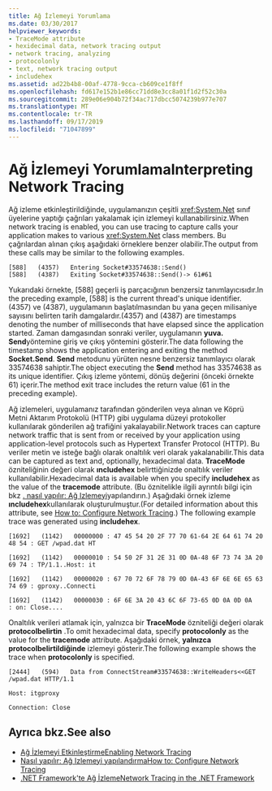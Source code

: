 ```yaml
---
title: Ağ İzlemeyi Yorumlama
ms.date: 03/30/2017
helpviewer_keywords:
- TraceMode attribute
- hexidecimal data, network tracing output
- network tracing, analyzing
- protocolonly
- text, network tracing output
- includehex
ms.assetid: ad22b4b8-00af-4778-9cca-cb609ce1f8ff
ms.openlocfilehash: fd617e152b1e86cc71dd8e3cc8a01f1d2f52c30a
ms.sourcegitcommit: 289e06e904b72f34ac717dbcc5074239b977e707
ms.translationtype: MT
ms.contentlocale: tr-TR
ms.lasthandoff: 09/17/2019
ms.locfileid: "71047899"
---
```

# <a name="interpreting-network-tracing"></a><span data-ttu-id="e1aa6-102">Ağ İzlemeyi Yorumlama</span><span class="sxs-lookup"><span data-stu-id="e1aa6-102">Interpreting Network Tracing</span></span>
<span data-ttu-id="e1aa6-103">Ağ izleme etkinleştirildiğinde, uygulamanızın çeşitli <xref:System.Net> sınıf üyelerine yaptığı çağrıları yakalamak için izlemeyi kullanabilirsiniz.</span><span class="sxs-lookup"><span data-stu-id="e1aa6-103">When network tracing is enabled, you can use tracing to capture calls your application makes to various <xref:System.Net> class members.</span></span> <span data-ttu-id="e1aa6-104">Bu çağrılardan alınan çıkış aşağıdaki örneklere benzer olabilir.</span><span class="sxs-lookup"><span data-stu-id="e1aa6-104">The output from these calls may be similar to the following examples.</span></span>  
  
```output
[588]   (4357)   Entering Socket#33574638::Send()  
[588]   (4387)   Exiting Socket#33574638::Send()-> 61#61
```  
  
 <span data-ttu-id="e1aa6-105">Yukarıdaki örnekte, [588] geçerli iş parçacığının benzersiz tanımlayıcısıdır.</span><span class="sxs-lookup"><span data-stu-id="e1aa6-105">In the preceding example, [588] is the current thread's unique identifier.</span></span> <span data-ttu-id="e1aa6-106">(4357) ve (4387), uygulamanın başlatılmasından bu yana geçen milisaniye sayısını belirten tarih damgalardır.</span><span class="sxs-lookup"><span data-stu-id="e1aa6-106">(4357) and (4387) are timestamps denoting the number of milliseconds that have elapsed since the application started.</span></span> <span data-ttu-id="e1aa6-107">Zaman damgasından sonraki veriler, uygulamanın **yuva. Send**yöntemine giriş ve çıkış yöntemini gösterir.</span><span class="sxs-lookup"><span data-stu-id="e1aa6-107">The data following the timestamp shows the application entering and exiting the method **Socket.Send**.</span></span> <span data-ttu-id="e1aa6-108">**Send** metodunu yürüten nesne benzersiz tanımlayıcı olarak 33574638 sahiptir.</span><span class="sxs-lookup"><span data-stu-id="e1aa6-108">The object executing the **Send** method has 33574638 as its unique identifier.</span></span> <span data-ttu-id="e1aa6-109">Çıkış izleme yöntemi, dönüş değerini (önceki örnekte 61) içerir.</span><span class="sxs-lookup"><span data-stu-id="e1aa6-109">The method exit trace includes the return value (61 in the preceding example).</span></span>  
  
 <span data-ttu-id="e1aa6-110">Ağ izlemeleri, uygulamanız tarafından gönderilen veya alınan ve Köprü Metni Aktarım Protokolü (HTTP) gibi uygulama düzeyi protokoller kullanılarak gönderilen ağ trafiğini yakalayabilir.</span><span class="sxs-lookup"><span data-stu-id="e1aa6-110">Network traces can capture network traffic that is sent from or received by your application using application-level protocols such as Hypertext Transfer Protocol (HTTP).</span></span> <span data-ttu-id="e1aa6-111">Bu veriler metin ve isteğe bağlı olarak onaltılık veri olarak yakalanabilir.</span><span class="sxs-lookup"><span data-stu-id="e1aa6-111">This data can be captured as text and, optionally, hexadecimal data.</span></span> <span data-ttu-id="e1aa6-112">**TraceMode** özniteliğinin değeri olarak **ıncludehex** belirttiğinizde onaltılık veriler kullanılabilir.</span><span class="sxs-lookup"><span data-stu-id="e1aa6-112">Hexadecimal data is available when you specify **includehex** as the value of the **tracemode** attribute.</span></span> <span data-ttu-id="e1aa6-113">(Bu öznitelikle ilgili ayrıntılı bilgi için bkz [. nasıl yapılır: Ağ Izlemeyi](how-to-configure-network-tracing.md)yapılandırın.) Aşağıdaki örnek izleme **ıncludehex**kullanılarak oluşturulmuştur.</span><span class="sxs-lookup"><span data-stu-id="e1aa6-113">(For detailed information about this attribute, see [How to: Configure Network Tracing](how-to-configure-network-tracing.md).) The following example trace was generated using **includehex**.</span></span>  
  
 `[1692]   (1142)   00000000 : 47 45 54 20 2F 77 70 61-64 2E 64 61 74 20 48 54 : GET /wpad.dat HT`  
  
 `[1692]   (1142)   00000010 : 54 50 2F 31 2E 31 0D 0A-48 6F 73 74 3A 20 69 74 : TP/1.1..Host: it`  
  
 `[1692]   (1142)   00000020 : 67 70 72 6F 78 79 0D 0A-43 6F 6E 6E 65 63 74 69 : gproxy..Connecti`  
  
 `[1692]   (1142)   00000030 : 6F 6E 3A 20 43 6C 6F 73-65 0D 0A 0D 0A     : on: Close....`  
  
 <span data-ttu-id="e1aa6-114">Onaltılık verileri atlamak için, yalnızca bir **TraceMode** özniteliği değeri olarak **protocolbelirtin** .</span><span class="sxs-lookup"><span data-stu-id="e1aa6-114">To omit hexadecimal data, specify **protocolonly** as the value for the **tracemode** attribute.</span></span> <span data-ttu-id="e1aa6-115">Aşağıdaki örnek, **yalnızca protocolbelirtildiğinde** izlemeyi gösterir.</span><span class="sxs-lookup"><span data-stu-id="e1aa6-115">The following example shows the trace when **protocolonly** is specified.</span></span>  
  
 `[2444]   (594)   Data from ConnectStream#33574638::WriteHeaders<<GET /wpad.dat HTTP/1.1`  
  
 `Host: itgproxy`  
  
 `Connection: Close`  
  
## <a name="see-also"></a><span data-ttu-id="e1aa6-116">Ayrıca bkz.</span><span class="sxs-lookup"><span data-stu-id="e1aa6-116">See also</span></span>

- [<span data-ttu-id="e1aa6-117">Ağ İzlemeyi Etkinleştirme</span><span class="sxs-lookup"><span data-stu-id="e1aa6-117">Enabling Network Tracing</span></span>](enabling-network-tracing.md)
- [<span data-ttu-id="e1aa6-118">Nasıl yapılır: Ağ Izlemeyi yapılandırma</span><span class="sxs-lookup"><span data-stu-id="e1aa6-118">How to: Configure Network Tracing</span></span>](how-to-configure-network-tracing.md)
- [<span data-ttu-id="e1aa6-119">.NET Framework'te Ağ İzleme</span><span class="sxs-lookup"><span data-stu-id="e1aa6-119">Network Tracing in the .NET Framework</span></span>](network-tracing.md)
